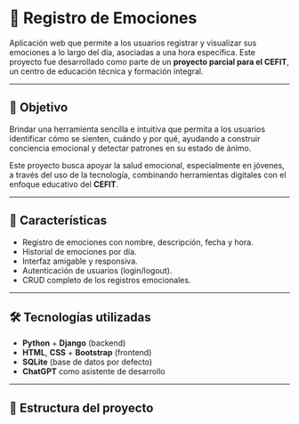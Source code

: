 # 🌈 Registro de Emociones

Aplicación web que permite a los usuarios registrar y visualizar sus emociones a lo largo del día, asociadas a una hora específica. Este proyecto fue desarrollado como parte de un **proyecto parcial para el CEFIT**, un centro de educación técnica y formación integral.

---

## 📌 Objetivo

Brindar una herramienta sencilla e intuitiva que permita a los usuarios identificar cómo se sienten, cuándo y por qué, ayudando a construir conciencia emocional y detectar patrones en su estado de ánimo.

Este proyecto busca apoyar la salud emocional, especialmente en jóvenes, a través del uso de la tecnología, combinando herramientas digitales con el enfoque educativo del **CEFIT**.

---

## 🧠 Características

- Registro de emociones con nombre, descripción, fecha y hora.
- Historial de emociones por día.
- Interfaz amigable y responsiva.
- Autenticación de usuarios (login/logout).
- CRUD completo de los registros emocionales.

---

## 🛠️ Tecnologías utilizadas

- **Python** + **Django** (backend)
- **HTML**, **CSS** + **Bootstrap** (frontend)
- **SQLite** (base de datos por defecto)
- **ChatGPT** como asistente de desarrollo

---

## 🧩 Estructura del proyecto

